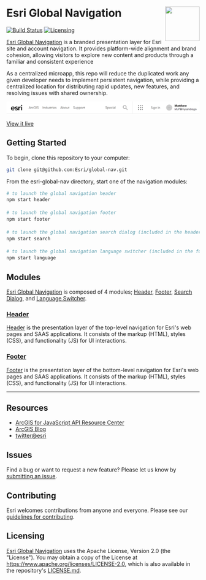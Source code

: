 # Esri Global Navigation [<img src="https://avatars2.githubusercontent.com/u/628795" alt="" width="90" height="90" align="right">][Esri Global Navigation]

[![Build Status][cli-img]][cli-url]
[![Licensing][lic-img]][lic-url]

[Esri Global Navigation] is a branded presentation layer for Esri site and
account navigation. It provides platform-wide alignment and brand cohesion,
allowing visitors to explore new content and products through a familiar and
consistent experience

As a centralized microapp, this repo will reduce the duplicated work any given
developer needs to implement persistent navigation, while providing a
centralized location for distributing rapid updates, new features, and
resolving issues with shared ownership.

![Image of Esri Global Navigation](readme-screenshots/esri-global-nav-desktop.png)

[View it live](https://esri.github.io/global-nav/)

## Getting Started

To begin, clone this repository to your computer:

```sh
git clone git@github.com:Esri/global-nav.git
```

From the esri-global-nav directory, start one of the navigation modules:

```sh
# to launch the global navigation header
npm start header

# to launch the global navigation footer
npm start footer

# to launch the global navigation search dialog (included in the header)
npm start search

# to launch the global navigation language switcher (included in the footer)
npm start language
```

## Modules

[Esri Global Navigation] is composed of 4 modules; [Header], [Footer],
[Search Dialog], and [Language Switcher].

### [Header]

[Header] is the presentation layer of the top-level navigation for Esri's web
pages and SAAS applications. It consists of the markup (HTML), styles (CSS),
and functionality (JS) for UI interactions.

### [Footer]

[Footer] is the presentation layer of the bottom-level navigation for Esri's
web pages and SAAS applications. It consists of the markup (HTML), styles
(CSS), and functionality (JS) for UI interactions.

---

## Resources

- [ArcGIS for JavaScript API Resource Center](https://developers.arcgis.com/javascript/)
- [ArcGIS Blog](https://blogs.esri.com/esri/arcgis/)
- [twitter@esri](https://twitter.com/esri)

## Issues

Find a bug or want to request a new feature? Please let us know by
[submitting an issue](issues).

## Contributing

Esri welcomes contributions from anyone and everyone. Please see our
[guidelines for contributing](https://github.com/esri/contributing).

## Licensing

[Esri Global Navigation] uses the Apache License, Version 2.0 (the "License").
You may obtain a copy of the License at
https://www.apache.org/licenses/LICENSE-2.0, which is also available in the
repository's [LICENSE.md][lic-url].

[Esri Global Navigation]: https://github.com/Esri/global-nav
[Header]: https://github.com/Esri/global-nav/tree/master/header
[Footer]: https://github.com/Esri/global-nav/tree/master/footer
[Search Dialog]: https://github.com/Esri/global-nav/tree/master/search
[Language Switcher]: https://github.com/Esri/global-nav/tree/master/language

[cli-url]: https://travis-ci.org/Esri/global-nav
[cli-img]: https://travis-ci.org/Esri/global-nav.svg?branch=master
[lic-url]: LICENSE.md
[lic-img]: https://img.shields.io/badge/license-Apache%202.0-blue.svg
